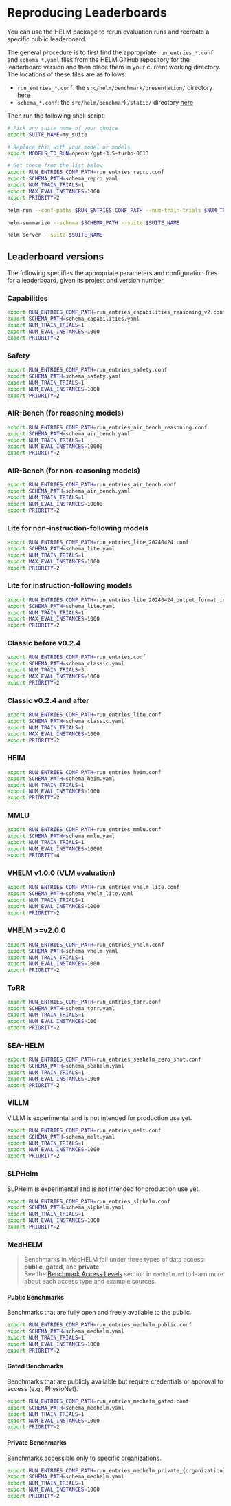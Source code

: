# Reproducing Leaderboards

You can use the HELM package to rerun evaluation runs and recreate a specific public leaderboard.

The general procedure is to first find the appropriate `run_entries_*.conf` and `schema_*.yaml` files from the HELM GitHub repository for the leaderboard version and then place them in your current working directory. The locations of these files are as follows:

- `run_entries_*.conf`: the `src/helm/benchmark/presentation/` directory [here](https://github.com/stanford-crfm/helm/tree/main/src/helm/benchmark/presentation)
- `schema_*.conf`: the `src/helm/benchmark/static/` directory [here](https://github.com/stanford-crfm/helm/tree/main/src/helm/benchmark/static)

Then run the following shell script:

```bash
# Pick any suite name of your choice
export SUITE_NAME=my_suite

# Replace this with your model or models
export MODELS_TO_RUN=openai/gpt-3.5-turbo-0613

# Get these from the list below
export RUN_ENTRIES_CONF_PATH=run_entries_repro.conf
export SCHEMA_PATH=schema_repro.yaml
export NUM_TRAIN_TRIALS=1
export MAX_EVAL_INSTANCES=1000
export PRIORITY=2

helm-run --conf-paths $RUN_ENTRIES_CONF_PATH --num-train-trials $NUM_TRAIN_TRIALS --max-eval-instances $MAX_EVAL_INSTANCES --priority $PRIORITY --suite $SUITE_NAME --models-to-run $MODELS_TO_RUN

helm-summarize --schema $SCHEMA_PATH --suite $SUITE_NAME

helm-server --suite $SUITE_NAME
```

## Leaderboard versions

The following specifies the appropriate parameters and configuration files for a leaderboard, given its project and version number.

### Capabilities

```bash
export RUN_ENTRIES_CONF_PATH=run_entries_capabilities_reasoning_v2.conf
export SCHEMA_PATH=schema_capabilities.yaml
export NUM_TRAIN_TRIALS=1
export NUM_EVAL_INSTANCES=1000
export PRIORITY=2
```

### Safety

```bash
export RUN_ENTRIES_CONF_PATH=run_entries_safety.conf
export SCHEMA_PATH=schema_safety.yaml
export NUM_TRAIN_TRIALS=1
export NUM_EVAL_INSTANCES=1000
export PRIORITY=2
```

### AIR-Bench (for reasoning models)

```bash
export RUN_ENTRIES_CONF_PATH=run_entries_air_bench_reasoning.conf
export SCHEMA_PATH=schema_air_bench.yaml
export NUM_TRAIN_TRIALS=1
export NUM_EVAL_INSTANCES=10000
export PRIORITY=2
```

### AIR-Bench (for non-reasoning models)

```bash
export RUN_ENTRIES_CONF_PATH=run_entries_air_bench.conf
export SCHEMA_PATH=schema_air_bench.yaml
export NUM_TRAIN_TRIALS=1
export NUM_EVAL_INSTANCES=10000
export PRIORITY=2
```

### Lite for non-instruction-following models

```bash
export RUN_ENTRIES_CONF_PATH=run_entries_lite_20240424.conf
export SCHEMA_PATH=schema_lite.yaml
export NUM_TRAIN_TRIALS=1
export MAX_EVAL_INSTANCES=1000
export PRIORITY=2
```

### Lite for instruction-following models

```bash
export RUN_ENTRIES_CONF_PATH=run_entries_lite_20240424_output_format_instructions.conf
export SCHEMA_PATH=schema_lite.yaml
export NUM_TRAIN_TRIALS=1
export MAX_EVAL_INSTANCES=1000
export PRIORITY=2
```

### Classic before v0.2.4

```bash
export RUN_ENTRIES_CONF_PATH=run_entries.conf
export SCHEMA_PATH=schema_classic.yaml
export NUM_TRAIN_TRIALS=3
export MAX_EVAL_INSTANCES=1000
export PRIORITY=2
```

### Classic v0.2.4 and after

```bash
export RUN_ENTRIES_CONF_PATH=run_entries_lite.conf
export SCHEMA_PATH=schema_classic.yaml
export NUM_TRAIN_TRIALS=1
export MAX_EVAL_INSTANCES=1000
export PRIORITY=2
```

### HEIM

```bash
export RUN_ENTRIES_CONF_PATH=run_entries_heim.conf
export SCHEMA_PATH=schema_heim.yaml
export NUM_TRAIN_TRIALS=1
export NUM_EVAL_INSTANCES=1000
export PRIORITY=2
```

### MMLU

```bash
export RUN_ENTRIES_CONF_PATH=run_entries_mmlu.conf
export SCHEMA_PATH=schema_mmlu.yaml
export NUM_TRAIN_TRIALS=1
export NUM_EVAL_INSTANCES=10000
export PRIORITY=4
```

### VHELM v1.0.0 (VLM evaluation)

```bash
export RUN_ENTRIES_CONF_PATH=run_entries_vhelm_lite.conf
export SCHEMA_PATH=schema_vhelm_lite.yaml
export NUM_TRAIN_TRIALS=1
export NUM_EVAL_INSTANCES=1000
export PRIORITY=2
```

### VHELM >=v2.0.0

```bash
export RUN_ENTRIES_CONF_PATH=run_entries_vhelm.conf
export SCHEMA_PATH=schema_vhelm.yaml
export NUM_TRAIN_TRIALS=1
export NUM_EVAL_INSTANCES=1000
export PRIORITY=2
```

### ToRR

```bash
export RUN_ENTRIES_CONF_PATH=run_entries_torr.conf
export SCHEMA_PATH=schema_torr.yaml
export NUM_TRAIN_TRIALS=1
export NUM_EVAL_INSTANCES=100
export PRIORITY=2
```

### SEA-HELM

```bash
export RUN_ENTRIES_CONF_PATH=run_entries_seahelm_zero_shot.conf
export SCHEMA_PATH=schema_seahelm.yaml
export NUM_TRAIN_TRIALS=1
export NUM_EVAL_INSTANCES=1000
export PRIORITY=2
```

### ViLLM

ViLLM is experimental and is not intended for production use yet.

```bash
export RUN_ENTRIES_CONF_PATH=run_entries_melt.conf
export SCHEMA_PATH=schema_melt.yaml
export NUM_TRAIN_TRIALS=1
export NUM_EVAL_INSTANCES=1000
export PRIORITY=2
```

### SLPHelm

SLPHelm is experimental and is not intended for production use yet.

```bash
export RUN_ENTRIES_CONF_PATH=run_entries_slphelm.conf
export SCHEMA_PATH=schema_slphelm.yaml
export NUM_TRAIN_TRIALS=1
export NUM_EVAL_INSTANCES=1000
export PRIORITY=2
```

### MedHELM

> Benchmarks in MedHELM fall under three types of data access: **public**, **gated**, and **private**.  
> See the [Benchmark Access Levels](medhelm.md#benchmark-access-levels) section in `medhelm.md` to learn more about each access type and example sources.

#### Public Benchmarks

Benchmarks that are fully open and freely available to the public.

```bash
export RUN_ENTRIES_CONF_PATH=run_entries_medhelm_public.conf
export SCHEMA_PATH=schema_medhelm.yaml
export NUM_TRAIN_TRIALS=1
export NUM_EVAL_INSTANCES=1000
export PRIORITY=2
```

#### Gated Benchmarks

Benchmarks that are publicly available but require credentials or approval to access (e.g., PhysioNet).

```bash
export RUN_ENTRIES_CONF_PATH=run_entries_medhelm_gated.conf
export SCHEMA_PATH=schema_medhelm.yaml
export NUM_TRAIN_TRIALS=1
export NUM_EVAL_INSTANCES=1000
export PRIORITY=2
```

#### Private Benchmarks

Benchmarks accessible only to specific organizations.

```bash
export RUN_ENTRIES_CONF_PATH=run_entries_medhelm_private_{organization}.conf
export SCHEMA_PATH=schema_medhelm.yaml
export NUM_TRAIN_TRIALS=1
export NUM_EVAL_INSTANCES=1000
export PRIORITY=2
```
